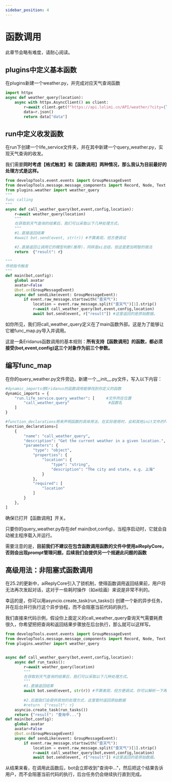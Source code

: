 ```yaml
---
sidebar_position: 4
---
```

# 函数调用
此章节会略有难度，请耐心阅读。
## plugins中定义基本函数
在plugins新建一个weather.py，并完成对应天气查询函数
```python
import httpx
async def weather_query(location):
    async with httpx.AsyncClient() as client:
        r=await client.get(f"https://api.lolimi.cn/API/weather/?city={location}")
        data=r.json()
        return data["data"]
```
## run中定义收发函数
在run下创建一个life_service文件夹，并在其中新建一个query_weather.py，实现天气查询的收发。

我们需要**同时考虑【格式触发】和【函数调用】两种情况，那么我认为目前最好的处理方式是这样。**
```python
from developTools.event.events import GroupMessageEvent
from developTools.message.message_components import Record, Node, Text
from plugins.weather import weather_query
"""
func calling
"""
async def call_weather_query(bot,event,config,location):
    r=await weather_query(location)
    """
    在获取到天气查询的结果后，我们可以采取以下几种处理方式。
    """
    #1.直接返回结果
    #await bot.send(event, str(r)) #不算美观，但方便调试

    #2.直接返回让调用它的模型判断(推荐)，同样是ai总结，但这是更加明智的做法
    return  {"result": r}
    
"""
传统指令触发
"""
def main(bot,config):
    global avatar
    avatar=False
    @bot.on(GroupMessageEvent)
    async def sendLike(event: GroupMessageEvent):
        if event.raw_message.startswith("查天气"):
            location = event.raw_message.split("查天气")[1].strip()
            r=await call_weather_query(bot,event,config,location)
            await bot.send(event, r["result"]) #这里返回的是原始数据。
```
如你所见，我们将call_weather_query定义在了main函数外部。这是为了能够让它被func_map.py导入并调用。

这是一条Eridanus函数调用的基本规则：**所有支持【函数调用】的函数，都必须接受(bot,event,config)这三个对象作为前三个参数。**

## 编写func_map
在你的query_weather.py文件旁边，新建一个__init__.py文件，写入以下内容：
```python
#dynamic_imports使Eridanus的函数调用能够找到你定义的函数
dynamic_imports = {
    "run.life_service.query_weather": [     #文件所在位置
        "call_weather_query"                 #函数名
    ]
}

#function_declarations用来声明函数的具体用法，在实际使用时，会和其他init文件的function_declarations合并为一个function_declarations。
function_declarations=[
    {
        "name": "call_weather_query",
        "description": "Get the current weather in a given location.",
        "parameters": {
            "type": "object",
            "properties": {
                "location": {
                    "type": "string",
                    "description": "The city and state, e.g. 上海"
                }
            },
            "required": [
                "location"
            ]
        }
    },
]
```

确保已打开【函数调用】开关。

只要你的query_weather.py存在def main(bot,config)，当程序启动时，它就会自动被主程序载入并运行。

需要注意的是，**目前我们不建议在包含函数调用函数的文件中使用aiReplyCore，否则会出现prompt管理问题，后续我们会提供另一个规避此问题的函数**
## 高级用法：非阻塞式函数调用
在25.2的更新中，aiReplyCore引入了锁机制，使得函数调用返回结果前，用户将无法再次发起对话，这对于一些耗时操作（如ai绘画）来说是非常不利的。

幸运的是，你可以用asyncio.create_task(run_tasks()) 创建一个新的异步任务，并在后台并行执行这个异步协程，而不会阻塞当前代码的执行。

我们直接来代码示例，假设你上面定义的call_weather_query查询天气需要耗费很久，你希望把把查询和返回结果步骤放在后台执行，那么就可以这样写。
```python
from developTools.event.events import GroupMessageEvent
from developTools.message.message_components import Record, Node, Text
from plugins.weather import weather_query


async def call_weather_query(bot,event,config,location):
    async def run_tasks():
        r=await weather_query(location)
        """
        在获取到天气查询的结果后，我们可以采取以下几种处理方式。
        """
        #1.直接返回结果
        await bot.send(event, str(r)) #不算美观，但方便调试，你可以解析一下再发送给用户
    
        #2.后面我们会提供其他的处理方式，这里暂时返回原始数据
        #return  {"result": r}
    asyncio.create_task(run_tasks())
    return {"result": "查询中..."}  
def main(bot,config):
    global avatar
    avatar=False
    @bot.on(GroupMessageEvent)
    async def sendLike(event: GroupMessageEvent):
        if event.raw_message.startswith("查天气"):
            location = event.raw_message.split("查天气")[1].strip()
            r=await call_weather_query(bot,event,config,location)
            await bot.send(event, r["result"]) #这里返回的是原始数据。
```
从结果来看，在调用此函数后，bot会立即收到"查询中..."，然后把这个结果告诉用户，而不会阻塞当前代码的执行，后台任务仍会继续执行直到完成。
